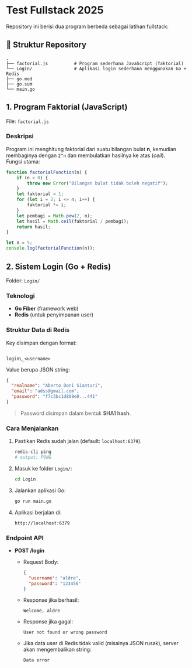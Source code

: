 # Test Fullstack 2025

Repository ini berisi dua program berbeda sebagai latihan fullstack:

## 📂 Struktur Repository

```
.
├── factorial.js          # Program sederhana JavaScript (faktorial)
└── Login/                # Aplikasi login sederhana menggunakan Go + Redis
├── go.mod
├── go.sum
└── main.go

````

## 1. Program Faktorial (JavaScript)

File: `factorial.js`

### Deskripsi
Program ini menghitung faktorial dari suatu bilangan bulat **n**, kemudian membaginya dengan `2^n` dan membulatkan hasilnya ke atas (*ceil*).  
Fungsi utama:
```js
function factorialFunction(n) {
    if (n < 0) {
        throw new Error("Bilangan bulat tidak boleh negatif");
    }
    let faktorial = 1;
    for (let i = 2; i <= n; i++) {
        faktorial *= i;
    }
    let pembagi = Math.pow(2, n);
    let hasil = Math.ceil(faktorial / pembagi);
    return hasil;
}

let n = 5;
console.log(factorialFunction(n));
```

## 2. Sistem Login (Go + Redis)

Folder: `Login/`

### Teknologi
- **Go Fiber** (framework web)
- **Redis** (untuk penyimpanan user)

### Struktur Data di Redis
Key disimpan dengan format:
```

login\_<username>

````

Value berupa JSON string:
```json
{
  "realname": "Aberto Doni Sianturi",
  "email": "adss@gmail.com",
  "password": "f7c3bc1d808e0...441" 
}
````

> Password disimpan dalam bentuk **SHA1 hash**.

### Cara Menjalankan

1. Pastikan Redis sudah jalan (default: `localhost:6379`).

   ```bash
   redis-cli ping
   # output: PONG
   ```

2. Masuk ke folder `Login/`:

   ```bash
   cd Login
   ```

3. Jalankan aplikasi Go:

   ```bash
   go run main.go
   ```

4. Aplikasi berjalan di:

   ```
   http://localhost:6379
   ```

### Endpoint API

* **POST /login**

  * Request Body:

    ```json
    {
      "username": "aldre",
      "password": "123456"
    }
    ```
  * Response jika berhasil:

    ```
    Welcome, aldre
    ```
  * Response jika gagal:

    ```
    User not found or wrong password
    ```
  * Jika data user di Redis tidak valid (misalnya JSON rusak), server akan mengembalikan string:
    ```
    Data error
    ```
